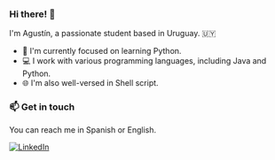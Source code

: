 
### Hi there! 👋

I'm Agustín, a passionate student based in Uruguay. 🇺🇾

- 🌱 I'm currently focused on learning Python.
- 💻 I work with various programming languages, including Java and Python.
- 🌐 I'm also well-versed in Shell script.

### 📫 Get in touch

You can reach me in Spanish or English.

[![LinkedIn](https://img.shields.io/badge/LinkedIn-Connect-blue)](https://www.linkedin.com/in/agustincantero)